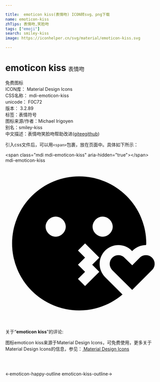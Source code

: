 ```yaml
---

title:  emoticon kiss(表情吻) ICON转svg、png下载
name: emoticon-kiss
zhTips: 表情吻,笑脸吻
tags: ["emoji"]
search: smiley-kiss
image: https://iconhelper.cn/svg/material/emoticon-kiss.svg

---
```


# emoticon kiss  <small style="font-size: 60%;font-weight: 100">表情吻</small>


<div class="detail-page">
<p>
<span><span class="badge-success badge">免费图标</span> </span>
<br/>
<span>
ICON库：
<span class="badge-secondary badge">Material Design Icons</span> 
</span>
<br/>
<span>
CSS名称：
<span class="badge-secondary badge">mdi-emoticon-kiss</span> 
</span>
<br/>
<span>
unicode：
<span class="badge-secondary badge">F0C72</span> 
<copy-btn content='F0C72' btn-title=""></copy-btn>
<copy-btn :content='String.fromCodePoint(parseInt("F0C72", 16))' btn-title="复制U"></copy-btn>
</span>
<br/>
<span>
版本：
<span class="badge-secondary badge">3.2.89</span> 
</span><br/><span>标签：<span class="badge-light badge"><router-link to="/tags/emoji.html">表情符号</router-link></span></span>
<br/>
<span>图标来源/作者：<span class="badge-light badge">Michael Irigoyen</span></span> 
<br/>
<span>别名：<span class="badge-light badge">smiley-kiss</span></span><br/><span class="zh-detail">中文描述：<span class="badge-primary badge">表情吻</span><span class="badge-primary badge">笑脸吻</span><span class="help-link"><span>帮助改进</span>(<a href="https://gitee.com/liuwave/icon-helper/edit/master/json/material/emoticon-kiss.json" target="_blank" rel="noopener noreferrer">gitee</a><a href="https://github.com/liuwave/icon-helper/edit/master/json/material/emoticon-kiss.json" target="_blank" rel="noopener noreferrer">github</a></span>)</span><br/>
</p>
</div>
<div class="alert alert-dark">
  <i class="mdi mdi-emoticon-kiss mdi-48px"></i>
  <i class="mdi mdi-emoticon-kiss mdi-36px"></i>
  <i class="mdi mdi-emoticon-kiss mdi-24px"></i>
  <i class="mdi mdi-emoticon-kiss mdi-18px"></i>
</div>
<div>
  <p>引入css文件后，可以用<code>&lt;span&gt;</code>包裹，放在页面中。具体如下所示：    
  </p>
  <div class="alert alert-primary" style="font-size: 14px">
    &lt;span class="mdi mdi-emoticon-kiss" aria-hidden="true"&gt;&lt;/span&gt;
    <copy-btn content='<span class="mdi mdi-emoticon-kiss" aria-hidden="true"></span>'></copy-btn>
  </div>
  <div class="alert alert-secondary">
    <i class="mdi mdi-emoticon-kiss"
    style="font-size: 24px"
    aria-hidden="true"></i> mdi-emoticon-kiss
    <copy-btn content="mdi-emoticon-kiss" btn-title="复制图标名称"></copy-btn>
  </div>
</div>
<div id="svg" class="svg-wrap">
<svg xmlns="http://www.w3.org/2000/svg" viewBox="0 0 24 24"><path d="M18.9,18.94L15.94,16C15.76,15.79 15.55,15.5 15.55,15.05A1.3,1.3 0 0,1 16.85,13.75C17.19,13.75 17.53,13.89 17.77,14.15L18.91,15.26L20.03,14.13C20.27,13.89 20.61,13.75 20.95,13.75A1.3,1.3 0 0,1 22.25,15.05C22.25,15.39 22.11,15.73 21.87,15.97L18.9,18.94M17.46,19.62C15.72,21.1 13.47,22 11,22A10,10 0 0,1 1,12A10,10 0 0,1 11,2A10,10 0 0,1 21,12C21,12.09 21,12.17 20.95,12.25C20.21,12.25 19.5,12.55 18.97,13.07L18.9,13.14L18.84,13.09C18.32,12.55 17.6,12.25 16.85,12.25A2.8,2.8 0 0,0 14.05,15.05C14.05,15.78 14.34,16.5 14.87,17.03L17.46,19.62M13,9.5C13,10.3 13.7,11 14.5,11C15.3,11 16,10.3 16,9.5C16,8.7 15.3,8 14.5,8C13.7,8 13,8.7 13,9.5M9,9.5C9,8.7 8.3,8 7.5,8C6.7,8 6,8.7 6,9.5C6,10.3 6.7,11 7.5,11C8.3,11 9,10.3 9,9.5M12.94,15.18L14,14.12L11.88,12L10.82,13.06L11.88,14.12L10.82,15.18L11.88,16.24L10.82,17.3L11.88,18.36L14,16.24L12.94,15.18Z" /></svg>
</div>
<detail full-name='mdi-emoticon-kiss'></detail>
<div class="icon-detail__container">
<p>关于“<b>emoticon kiss</b>”的评论:</p>
</div>
<Vssue title="关于“emoticon kiss”的评论" />    
<div><p>图标emoticon kiss来源于Material Design Icons，可免费使用，更多关于 Material Design Icons的信息，参见：<a target="_blank" href="https://iconhelper.cn/material.html"> Material Design Icons</a>
</p></div>

<div style="padding:2rem 0 " class="page-nav"><p class="inner"><span class="prev">←<router-link to="/icon/emoticon-happy-outline.html">emoticon-happy-outline</router-link></span> <span class="next"><router-link to="/icon/emoticon-kiss-outline.html">emoticon-kiss-outline</router-link>→</span></p></div>

